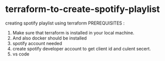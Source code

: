 # terraform-to-create-spotify-playlist
creating spotify playlist using terraform
PREREQUISITES :
1. Make sure that terraform is installed in your local machine.
2. And also docker should be installed
3. spotify account needed
4. create spotify developer account to get client id and culent secert.
5. vs code 
